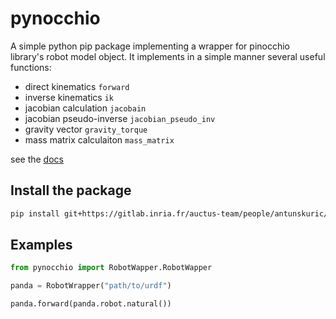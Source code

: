 # pynocchio

A simple python pip package implementing a wrapper for pinocchio library's robot model object. It implements in a simple manner several useful functions:

- direct kinematics `forward`
- inverse kinematics `ik`
- jacobian calculation `jacobain`
- jacobian pseudo-inverse `jacobian_pseudo_inv`
- gravity vector `gravity_torque`
- mass matrix calculaiton `mass_matrix`

see the [docs](docs/pynocchio.RobotWrapper.md)

## Install the package

```bash
pip install git+https://gitlab.inria.fr/auctus-team/people/antunskuric/pynocchio.git
```


## Examples

```python
from pynocchio import RobotWapper.RobotWapper 

panda = RobotWrapper("path/to/urdf")

panda.forward(panda.robot.natural())
```